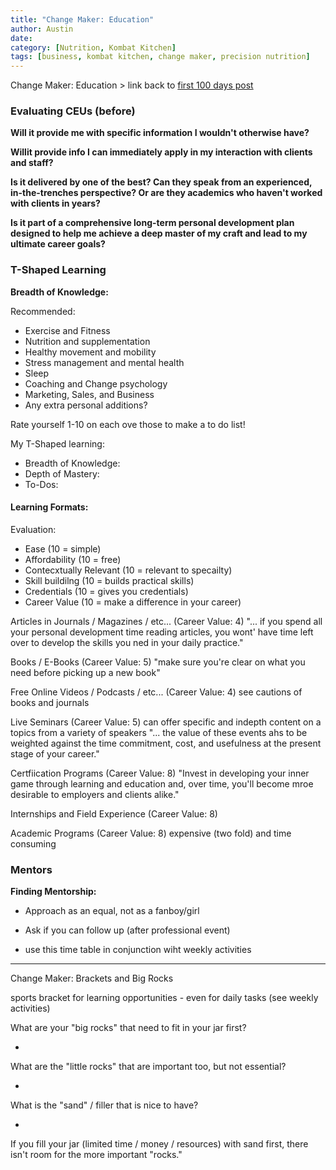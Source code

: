 ```yaml
---
title: "Change Maker: Education"
author: Austin
date:
category: [Nutrition, Kombat Kitchen]
tags: [business, kombat kitchen, change maker, precision nutrition]
---
```


Change Maker:  Education > link back to [first 100 days post](link)

### Evaluating CEUs (before)

**Will it provide me with specific information I wouldn't otherwise have?**

**Willit provide info I can immediately apply in my interaction with clients and staff?**

**Is it delivered by one of the best?  Can they speak from an experienced, in-the-trenches perspective?  Or are they academics who haven't worked with clients in years?**

**Is it part of a comprehensive long-term personal development plan designed to help me achieve a deep master of my craft and lead to my ultimate career goals?**

### T-Shaped Learning

**Breadth of Knowledge:**
 
 Recommended:

 * Exercise and Fitness
 * Nutrition and supplementation
 * Healthy movement and mobility
 * Stress management and mental health
 * Sleep
 * Coaching and Change psychology
 * Marketing, Sales, and Business 
 * Any extra personal additions?

Rate yourself 1-10 on each ove those to make a to do list!

My T-Shaped learning:

* Breadth of Knowledge:
* Depth of Mastery:
* To-Dos:

#### Learning Formats:

Evaluation:

* Ease (10 = simple)
* Affordability (10 = free)
* Contecxtually Relevant (10 = relevant to specailty)
* Skill buildilng (10 = builds practical skills)
* Credentials (10  = gives you credentials)
* Career Value (10 = make a difference in your career)

Articles in Journals / Magazines / etc... (Career Value: 4)
    "... if you spend all your personal development time reading articles, you wont' have time left over to develop the skills you ned in your daily practice."

Books / E-Books (Career Value: 5)
    "make sure you're clear on what you need before picking up a new book"

Free Online Videos / Podcasts / etc... (Career Value: 4)
    see cautions of books and journals

Live Seminars (Career Value: 5)
    can offer specific and indepth content on a topics from a variety of speakers
    "... the value of these events ahs to be weighted against the time commitment, cost, and usefulness at the present stage of your career."

Certfiication Programs (Career Value: 8)
    "Invest in developing your inner game through learning and education and, over time, you'll become mroe desirable to employers and clients alike."

Internships and Field Experience (Career Value: 8)

Academic Programs (Career Value: 8)
    expensive (two fold) and time consuming

### Mentors

**Finding Mentorship:**  

* Approach as an equal, not as a fanboy/girl
* Ask if you can follow up (after professional event)

* use this time table in conjunction wiht weekly activities

---

Change Maker:  Brackets and Big Rocks

sports bracket for learning opportunities
    - even for daily tasks (see weekly activities)

What are your "big rocks" that need to fit in your jar first?

*

What are the "little rocks" that are important too, but not essential?

*

What is the "sand"  / filler that is nice to have?

*

If you fill your jar (limited time / money / resources) with sand first, there isn't room for the more important "rocks." 

